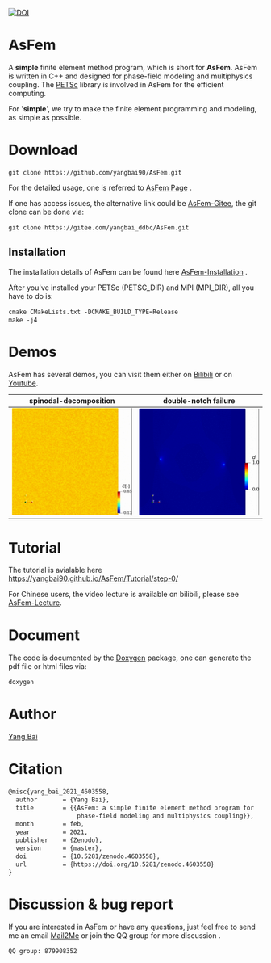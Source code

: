[![DOI](https://zenodo.org/badge/DOI/10.5281/zenodo.4603558.svg?style=flat-square)](https://doi.org/10.5281/zenodo.4603557)

# AsFem
A **simple** finite element method program, which is short for **AsFem**. AsFem is written in C++ and designed for phase-field modeling and multiphysics coupling. The [PETSc](https://www.mcs.anl.gov/petsc/) library is involved in AsFem for the efficient computing.

For '**simple**', we try to make the finite element programming and modeling, as simple as possible.

# Download
```
git clone https://github.com/yangbai90/AsFem.git
```
For the detailed usage, one is referred to [AsFem Page](https://yangbai90.github.io/AsFem/) .

If one has access issues, the alternative link could be [AsFem-Gitee](https://gitee.com/yangbai_ddbc/AsFem), the git clone can be done via:
```
git clone https://gitee.com/yangbai_ddbc/AsFem.git
```


## Installation
The installation details of AsFem can be found here [AsFem-Installation](https://yangbai90.github.io/AsFem/install) .

After you've installed your PETSc (PETSC_DIR) and MPI (MPI_DIR), all you have to do is:
```
cmake CMakeLists.txt -DCMAKE_BUILD_TYPE=Release
make -j4
```

# Demos
AsFem has several demos, you can visit them either on [Bilibili](https://space.bilibili.com/100272198/channel/detail?cid=90241) or on [Youtube](https://www.youtube.com/playlist?list=PLVEpIo_wvYmaLPoLjj5Lg93YvYy9flkN8).

spinodal-decomposition              |  double-notch failure
:-------------------------:|:-------------------------:
![](figures/CahnHilliard.gif)      |  ![](figures/DoubleNotch.gif)

# Tutorial
The tutorial is avialable here https://yangbai90.github.io/AsFem/Tutorial/step-0/

For Chinese users, the video lecture is available on bilibili, please see [AsFem-Lecture](https://space.bilibili.com/100272198/channel/detail?cid=193605).

# Document
The code is documented by the [Doxygen](https://www.doxygen.nl/index.html) package, one can generate the pdf file or html files via:
```
doxygen
```

# Author
[Yang Bai](https://yangbai90.github.io/)


# Citation
```
@misc{yang_bai_2021_4603558,
  author       = {Yang Bai},
  title        = {{AsFem: a simple finite element method program for
                   phase-field modeling and multiphysics coupling}},
  month        = feb,
  year         = 2021,
  publisher    = {Zenodo},
  version      = {master},
  doi          = {10.5281/zenodo.4603558},
  url          = {https://doi.org/10.5281/zenodo.4603558}
}
```

# Discussion & bug report
If you are interested in AsFem or have any questions, just feel free to send me an email [Mail2Me](mailto:yangbai90@outlook.com) or join the QQ group for more discussion .
```
QQ group: 879908352
```

